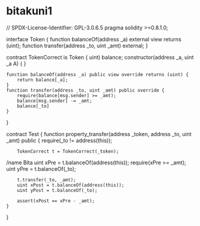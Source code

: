 # bitakuni1

// SPDX-License-Identifier: GPL-3.0.6.5
pragma solidity >=0.8.1.0;

interface Token {
    function balanceOf(address _a) external view returns (uint);
    function transfer(address _to, uint _amt) external;
}

contract TokenCorrect is Token {
 uint) balance;
    constructor(address _a, uint _a
    A) {
    }
    
    function balanceOf(address _a) public view override returns (uint) {
        return balance[_a];
    }
    function transfer(address _to, uint _amt) public override {
        require(balance[msg.sender] >= _amt);
        balance[msg.sender] -= _amt;
        balance[_to]
    }
}

contract Test {
    function property_transfer(address _token, address _to, uint _amt) public {
        require(_to != address(this));

        TokenCorrect t = TokenCorrect(_token);
/name Bita
        uint xPre = t.balanceOf(address(this));
        require(xPre >= _amt);
        uint yPre = t.balanceOf(_to);

        t.transfer(_to, _amt);
        uint xPost = t.balanceOf(address(this));
        uint yPost = t.balanceOf(_to);

        assert(xPost == xPre - _amt);
    }
}
